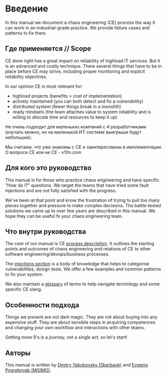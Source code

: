 # Введение

In this manual we document a chaos engineering (CE) process the way it 
can work in an industrial-grade practice. We provide failure
cases and patterns to fix them.

## Где применяется // Scope

CE done right has a great impact on reliability of highload 
IT services. But it is an advanced and costly technique.
There several things that have to be in place before CE
may strive, including proper monitoring and explicit reliability 
objectives.

In our opinion CE is most relevant for:

- highload projects (benefits > cost of implementation)
- actively maintained (you can both detect and fix a vulnerability)
- distributed system (fewer things break in a monolith)
- ready mindsets (the team attaches value to system reliability and is willing to allocate time and resources to keep it up)

Не очень подходит для маленьких компаний с 4 разработчиками
(изучать можно, но на маленькой ИТ-системе выигрыши будут небольшие).

Мы считаем, что уже знакомы с CE и заинтересованы в имплементации.
О вопросе CE или не CE - v10n.com

## Для кого это руководство

This manual is for those who practice chaos engineering
and have specific "How do I?" questions. We target the teams that have tried some fault injections 
and are not fully satisfied with the progress. 


We've been at that point and know the frustration of trying to pull too many pieces together and pressure to make complex decisions. The battle-tested solutions we came up to over few years are described in this manual. We hope they can be useful fo your chaos engineering team.

## Что внутри руководства

The core of our manual is CE [process description](process.md). It outlines the starting points and outcomes of chaos engineering and relations of CE to other software engineering/devops/business processes.

The [injections section](injections.md) is a body of knowledge that helps 
to categorise vulnerabilities, design tests. We offer a few 
examples and common patterns to fix your system.

We also maintain a [glossary](glossary.md) of terms to help 
navigate terminlogy and some specific CE slang.

## Особенности подхода

Things we present are not dark magic. They are not about 
buying into any expensive stuff. They are about sensible steps 
in acquiring competences and changing your own workflow
and interactions with other teams. 

Getting more 9's is a journey, not a single act, so let's start!

## Авторы

This manual is written by [Dmitry Yakubovsky (Sberbank)](https://twitter.com/d_yakubovsky) 
and [Evgeniy Pogrebnyak (MGIMO)](https://twitter.com/PogrebnyakE).  
